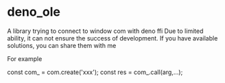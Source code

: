# deno_ole
A library trying to connect to window com with deno ffi
Due to limited ability, it can not ensure the success of development. If you have available solutions, you can share them with me


For example

const com_ = com.create('xxx');
const res = com_.call(arg,...);
